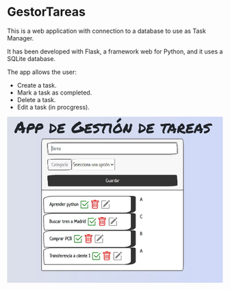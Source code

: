 # GestorTareas

This is a web application with connection to a database to use as Task Manager.

It has been developed with Flask, a framework web for Python, and it uses a SQLite database.

The app allows the user:

  - Create a task.
  - Mark a task as completed.
  - Delete a task.
  - Edit a task (in procgress).
    
![](https://github.com/carmar0/GestorTareas/blob/master/GestorTareas.JPG)
